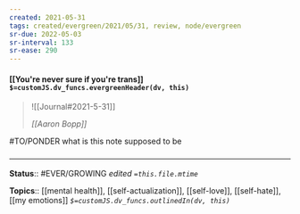 ```yaml
---
created: 2021-05-31
tags: created/evergreen/2021/05/31, review, node/evergreen
sr-due: 2022-05-03
sr-interval: 133
sr-ease: 290
---
```


#### [[You're never sure if you're trans]] `$=customJS.dv_funcs.evergreenHeader(dv, this)`

> ![[Journal#2021-5-31]]
>
> <cite>[[Aaron Bopp]]</cite>

#TO/PONDER what is this note supposed to be
### <hr class="footnote"/>

**Status**:: #EVER/GROWING 
*edited `=this.file.mtime`*

**Topics**:: [[mental health]], [[self-actualization]], [[self-love]], [[self-hate]], [[my emotions]]
*`$=customJS.dv_funcs.outlinedIn(dv, this)`*

